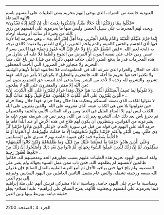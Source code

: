 ------------------------------------------------------------------------

العبودية خالصة من الشرك، الذي يوحي إليهم بتحريم بعض الطيبات على أنفسهم
باسم الآلهة المدعاة:  
«فَكُلُوا مِمَّا رَزَقَكُمُ اللَّهُ حَلالًا طَيِّباً، وَاشْكُرُوا نِعْمَتَ اللَّهِ إِنْ كُنْتُمْ إِيَّاهُ تَعْبُدُونَ»
.  
ويحدد لهم المحرمات على سبيل الحصر. وليس منها ما يحرمونه على أنفسهم من
رزق الله من بحيرة أو سائبة أو وصيلة أوحام:  
«إِنَّما حَرَّمَ عَلَيْكُمُ الْمَيْتَةَ وَالدَّمَ وَلَحْمَ الْخِنْزِيرِ، وَما أُهِلَّ لِغَيْرِ اللَّهِ بِهِ» .. وهي
محرمة إما لأن فيها أذى للجسم والحس كالميتة والدم ولحم الخنزير، أو أذى
للنفس والعقيدة كالذي توجه به ذابحه لغير الله. «فَمَنِ اضْطُرَّ غَيْرَ باغٍ وَلا عادٍ
فَإِنَّ اللَّهَ غَفُورٌ رَحِيمٌ» فهذا الدين يسر لا عسر. ومن خاف على نفسه الموت أو
المرض من الجوع والظمأ فلا عليه أن يتناول من هذه المحرمات قدر ما يدفع
الضرر (على خلاف فقهي ذكرناه من قبل) غير باغ على مبدأ التحريم ولا متجاوز
قدر الضرورة التي أباحت المحظور.  
ذلك حد الحلال والحرام الذي شرعه الله في المطعومات، فلا تخالفوه اتباعاً
لأوهام الوثنية، ولا تكذبوا فتدعوا تحريم ما أحله الله. فالتحريم والتحليل
لا يكونان إلا بأمر من الله. فهما تشريع. والتشريع لله وحده لا لأحد من
البشر. وما يدعي أحد لنفسه حق التشريع بدون أمر من الله إلا مفتر،
والمفترون على الله لا يفلحون:  
«وَلا تَقُولُوا لِما تَصِفُ أَلْسِنَتُكُمُ الْكَذِبَ: هذا حَلالٌ وَهذا حَرامٌ لِتَفْتَرُوا عَلَى اللَّهِ
الْكَذِبَ، إِنَّ الَّذِينَ يَفْتَرُونَ عَلَى اللَّهِ الْكَذِبَ لا يُفْلِحُونَ. مَتاعٌ قَلِيلٌ وَلَهُمْ عَذابٌ
أَلِيمٌ» ..  
لا تقولوا للكذب الذي تصفه ألسنتكم وتحكيه: هذا حلال وهذا حرام. فهذا حلال
وهذا حرام حين تقولونها بلا نص هي الكذب عينه، الذي تفترونه على الله.
والذين يفترون على الله الكذب ليس لهم إلا المتاع القليل في الدنيا ومن
ورائه العذاب الأليم، والخيبة والخسران..  
ثم يجرؤ ناس بعد ذلك على التشريع بغير إذن من الله، وبغير نص في شريعته
يقوم عليه ما يشرعونه من القوانين، وينتظرون أن يكون لهم فلاح في هذه الأرض
أو عند الله! فأما ما حرمه الله على اليهود في قوله من قبل في سورة
الأنعام. «وَعَلَى الَّذِينَ هادُوا حَرَّمْنا كُلَّ ذِي ظُفُرٍ، وَمِنَ الْبَقَرِ وَالْغَنَمِ حَرَّمْنا عَلَيْهِمْ
شُحُومَهُما إِلَّا ما حَمَلَتْ ظُهُورُهُما، أَوِ الْحَوايا أَوْ مَا اخْتَلَطَ بِعَظْمٍ» فقد كان عقوبة
خاصة بهم لا تسري على المسلمين:  
«وَعَلَى الَّذِينَ هادُوا حَرَّمْنا ما قَصَصْنا عَلَيْكَ مِنْ قَبْلُ، وَما ظَلَمْناهُمْ وَلكِنْ كانُوا
أَنْفُسَهُمْ يَظْلِمُونَ. ثُمَّ إِنَّ رَبَّكَ لِلَّذِينَ عَمِلُوا السُّوءَ بِجَهالَةٍ، ثُمَّ تابُوا مِنْ بَعْدِ ذلِكَ
وَأَصْلَحُوا. إِنَّ رَبَّكَ مِنْ بَعْدِها لَغَفُورٌ رَحِيمٌ» ..  
ولقد استحق اليهود تحريم هذه الطيبات عليهم بسبب تجاوزهم الحد ومعصيتهم
لله. فكانوا ظالمين لأنفسهم لم يظلمهم الله. فمن تاب ممن عمل السوء بجهالة
ولم يصر على المعصية، ولم يلج فيها حتى يوافيه الأجل ثم أتبع التوبة
القلبية بالعمل الصالح فإن غفران الله يسعه ورحمته تشمله. والنص عام يشمل
التائبين العاملين من اليهود المذنبين وغيرهم إلى يوم الدين.  
وبمناسبة ما حرم على اليهود خاصة، ومناسبة ادعاء مشركي قريش أنهم على ملة
إبراهيم فيما يحرمونه على أنفسهم ويجعلونه للآلهة، يعرج السياق على
إبراهيم- عليه السلام- يجلو حقيقة ديانته، ويربط بينها وبين الدين

------------------------------------------------------------------------

الجزء: 4 ¦ الصفحة: 2200
